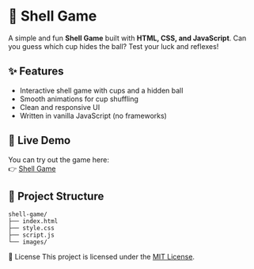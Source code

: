 # 🎲 Shell Game

A simple and fun **Shell Game** built with **HTML, CSS, and JavaScript**. Can you guess which cup hides the ball? Test your luck and reflexes!

## ✨ Features

-   Interactive shell game with cups and a hidden ball
-   Smooth animations for cup shuffling
-   Clean and responsive UI
-   Written in vanilla JavaScript (no frameworks)

## 🚀 Live Demo

You can try out the game here:  
👉 [Shell Game](https://sithi-sak.github.io/shell-game)

## 📂 Project Structure

```
shell-game/
├── index.html
├── style.css
├── script.js
└── images/
```

📝 License
This project is licensed under the [MIT License](./LICENSE).
